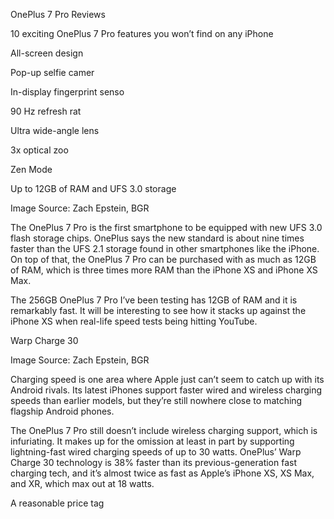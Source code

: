 OnePlus 7 Pro Reviews



10 exciting OnePlus 7 Pro features you won’t find on any iPhone

All-screen design

Pop-up selfie camer

In-display fingerprint senso

90 Hz refresh rat

Ultra wide-angle lens

3x optical zoo

Zen Mode

Up to 12GB of RAM and UFS 3.0 storage



Image Source: Zach Epstein, BGR



The OnePlus 7 Pro is the first smartphone to be equipped with new UFS 3.0 flash storage chips. OnePlus says the new standard is about nine times faster than the UFS 2.1 storage found in other smartphones like the iPhone. On top of that, the OnePlus 7 Pro can be purchased with as much as 12GB of RAM, which is three times more RAM than the iPhone XS and iPhone XS Max.



The 256GB OnePlus 7 Pro I’ve been testing has 12GB of RAM and it is remarkably fast. It will be interesting to see how it stacks up against the iPhone XS when real-life speed tests being hitting YouTube.



Warp Charge 30

Image Source: Zach Epstein, BGR



Charging speed is one area where Apple just can’t seem to catch up with its Android rivals. Its latest iPhones support faster wired and wireless charging speeds than earlier models, but they’re still nowhere close to matching flagship Android phones.



The OnePlus 7 Pro still doesn’t include wireless charging support, which is infuriating. It makes up for the omission at least in part by supporting lightning-fast wired charging speeds of up to 30 watts. OnePlus’ Warp Charge 30 technology is 38% faster than its previous-generation fast charging tech, and it’s almost twice as fast as Apple’s iPhone XS, XS Max, and XR, which max out at 18 watts.

A reasonable price tag

